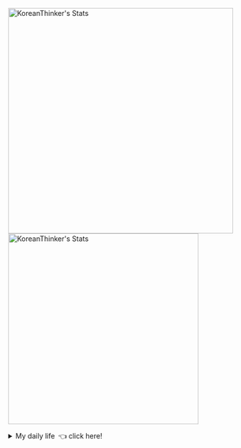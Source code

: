 <p  >
  <a target="_blank" href="https://github-readme-stats.vercel.app/api/wakatime?username=KoreanThinker&layout=compact&theme=dark&hide_border=true&langs_count=32" >
    <img width="455px"  src="https://github-readme-stats.vercel.app/api/wakatime?username=KoreanThinker&layout=compact&theme=dark&hide_border=true&langs_count=6" alt="KoreanThinker's Stats" /> 
  </a>
    <img width="385px" src="https://github-readme-stats.vercel.app/api?username=KoreanThinker&theme=dark&hide_border=true&count_private=true" alt="KoreanThinker's Stats" />
</p>
<details>
<summary>My daily life 👈 click here!</summary>
 
    
<!--START_SECTION:waka-->
**I'm a Night 🦉** 

```text
🌞 Morning    17 commits     ░░░░░░░░░░░░░░░░░░░░░░░░░   1.61% 
🌆 Daytime    346 commits    ████████░░░░░░░░░░░░░░░░░   32.67% 
🌃 Evening    600 commits    ██████████████░░░░░░░░░░░   56.66% 
🌙 Night      96 commits     ██░░░░░░░░░░░░░░░░░░░░░░░   9.07%

```
📅 **I'm Most Productive on Monday** 

```text
Monday       177 commits    ████░░░░░░░░░░░░░░░░░░░░░   16.71% 
Tuesday      169 commits    ████░░░░░░░░░░░░░░░░░░░░░   15.96% 
Wednesday    176 commits    ████░░░░░░░░░░░░░░░░░░░░░   16.62% 
Thursday     163 commits    ███░░░░░░░░░░░░░░░░░░░░░░   15.39% 
Friday       145 commits    ███░░░░░░░░░░░░░░░░░░░░░░   13.69% 
Saturday     130 commits    ███░░░░░░░░░░░░░░░░░░░░░░   12.28% 
Sunday       99 commits     ██░░░░░░░░░░░░░░░░░░░░░░░   9.35%

```


📊 **This Week I Spent My Time On** 

```text
⌚︎ Time Zone: Asia/Seoul

🐱‍💻 Projects: 
gilberto                 22 hrs 33 mins      ██████████████████░░░░░░░   74.91% 
pires                    5 hrs 14 mins       ████░░░░░░░░░░░░░░░░░░░░░   17.41% 
backend_templete         1 hr 2 mins         ░░░░░░░░░░░░░░░░░░░░░░░░░   3.46% 
recycle-helper           38 mins             ░░░░░░░░░░░░░░░░░░░░░░░░░   2.11% 
homepage                 36 mins             ░░░░░░░░░░░░░░░░░░░░░░░░░   2.04%

```


 Last Updated on 05/10/2021
<!--END_SECTION:waka-->
</details>
